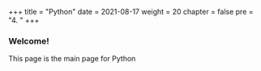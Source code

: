 +++
title = "Python"
date = 2021-08-17
weight = 20
chapter = false
pre = "4. "
+++
### Welcome!
This page is the main page for Python
